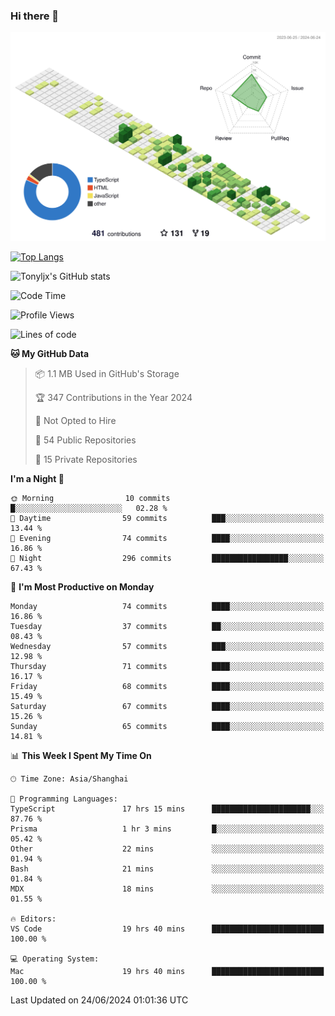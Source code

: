 ### Hi there 👋

![](./profile-3d-contrib/profile-green-animate.svg)

 

[![Top Langs](https://github-readme-stats.vercel.app/api/top-langs/?username=tonyljx)](https://github.com/anuraghazra/github-readme-stats)

![Tonyljx's GitHub stats](https://github-readme-stats.vercel.app/api?username=tonyljx&theme=default&show_icons=true)

 

<!--START_SECTION:waka-->
![Code Time](http://img.shields.io/badge/Code%20Time-427%20hrs%209%20mins-blue)

![Profile Views](http://img.shields.io/badge/Profile%20Views-3-blue)

![Lines of code](https://img.shields.io/badge/From%20Hello%20World%20I%27ve%20Written-578.8%20thousand%20lines%20of%20code-blue)

**🐱 My GitHub Data** 

> 📦 1.1 MB Used in GitHub's Storage 
 > 
> 🏆 347 Contributions in the Year 2024
 > 
> 🚫 Not Opted to Hire
 > 
> 📜 54 Public Repositories 
 > 
> 🔑 15 Private Repositories 
 > 
**I'm a Night 🦉** 

```text
🌞 Morning                10 commits          █░░░░░░░░░░░░░░░░░░░░░░░░   02.28 % 
🌆 Daytime                59 commits          ███░░░░░░░░░░░░░░░░░░░░░░   13.44 % 
🌃 Evening                74 commits          ████░░░░░░░░░░░░░░░░░░░░░   16.86 % 
🌙 Night                  296 commits         █████████████████░░░░░░░░   67.43 % 
```
📅 **I'm Most Productive on Monday** 

```text
Monday                   74 commits          ████░░░░░░░░░░░░░░░░░░░░░   16.86 % 
Tuesday                  37 commits          ██░░░░░░░░░░░░░░░░░░░░░░░   08.43 % 
Wednesday                57 commits          ███░░░░░░░░░░░░░░░░░░░░░░   12.98 % 
Thursday                 71 commits          ████░░░░░░░░░░░░░░░░░░░░░   16.17 % 
Friday                   68 commits          ████░░░░░░░░░░░░░░░░░░░░░   15.49 % 
Saturday                 67 commits          ████░░░░░░░░░░░░░░░░░░░░░   15.26 % 
Sunday                   65 commits          ████░░░░░░░░░░░░░░░░░░░░░   14.81 % 
```


📊 **This Week I Spent My Time On** 

```text
🕑︎ Time Zone: Asia/Shanghai

💬 Programming Languages: 
TypeScript               17 hrs 15 mins      ██████████████████████░░░   87.76 % 
Prisma                   1 hr 3 mins         █░░░░░░░░░░░░░░░░░░░░░░░░   05.42 % 
Other                    22 mins             ░░░░░░░░░░░░░░░░░░░░░░░░░   01.94 % 
Bash                     21 mins             ░░░░░░░░░░░░░░░░░░░░░░░░░   01.84 % 
MDX                      18 mins             ░░░░░░░░░░░░░░░░░░░░░░░░░   01.55 % 

🔥 Editors: 
VS Code                  19 hrs 40 mins      █████████████████████████   100.00 % 

💻 Operating System: 
Mac                      19 hrs 40 mins      █████████████████████████   100.00 % 
```


 Last Updated on 24/06/2024 01:01:36 UTC
<!--END_SECTION:waka-->
